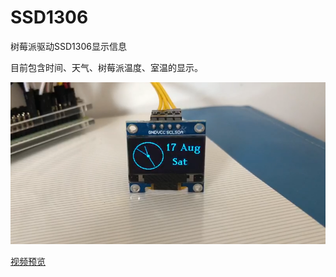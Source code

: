 # SSD1306
树莓派驱动SSD1306显示信息

目前包含时间、天气、树莓派温度、室温的显示。

![](https://raw.githubusercontent.com/Taosky/SSD1306/master/preview.png)

[视频预览](https://raw.githubusercontent.com/Taosky/SSD1306/master/preview.mp4)